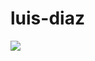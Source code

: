# luis-diaz

[![](https://visitcount.itsvg.in/api?id=luisdiaz327&label=Profile%20Views&color=0&icon=0&pretty=false)](https://visitcount.itsvg.in)
